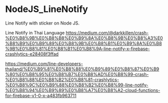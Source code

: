 # NodeJS_LineNotify
Line Notify with sticker on Node JS.

Line Notify in Thai Language
https://medium.com/@darkkillen/crash-%E0%B8%9B%E0%B8%B8%E0%B9%8A%E0%B8%9B%E0%B8%A3%E0%B8%B9%E0%B9%89%E0%B8%9B%E0%B8%B1%E0%B9%8A%E0%B8%9B%E0%B8%81%E0%B8%B1%E0%B8%9A-line-notify-x-firebase-crashlytics-e28408f3ffad

https://medium.com/line-developers-thailand/%E0%B9%81%E0%B8%88%E0%B9%89%E0%B8%87%E0%B9%80%E0%B8%95%E0%B8%B7%E0%B8%AD%E0%B8%99-crash-%E0%B8%88%E0%B8%B2%E0%B8%81-crashlytics-%E0%B8%9C%E0%B9%88%E0%B8%B2%E0%B8%99-line-notify-%E0%B8%94%E0%B9%89%E0%B8%A7%E0%B8%A2-cloud-functions-for-firebase-v1-0-x-a483fb963711
